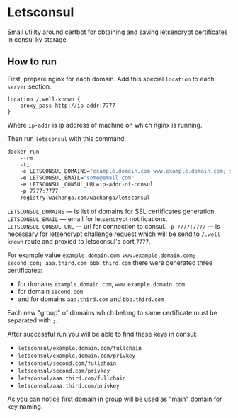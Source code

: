 # Letsconsul
Small utility around certbot for obtaining and saving letsencrypt certificates in consul kv storage.

## How to run

First, prepare nginx for each domain. Add this special `location` to each `server` section:
```
location /.well-known {
    proxy_pass http://ip-addr:7777
}
```
Where `ip-addr` is ip address of machine on which nginx is running.

Then run `letsconsul` with this command.
```bash
docker run
    --rm
    -ti
    -e LETSCONSUL_DOMAINS="example.domain.com www.example.domain.com; second.com; aaa.third.com bbb.third.com"
    -e LETSCONSUL_EMAIL="some@email.com"
    -e LETSCONSUL_CONSUL_URL=ip-addr-of-consul
    -p 7777:7777
    registry.wachanga.com/wachanga/letsconsul
```

`LETSCONSUL_DOMAINS` — is list of domains for SSL certificates generation.
`LETSCONSUL_EMAIL` — email for letsencrypt notifications.
`LETSCONSUL_CONSUL_URL` — url for connection to consul.
`-p 7777:7777` — is necessary for letsencrypt challenge request which will be send to `/.well-known` route and proxied to letsconsul's port `7777`.

For example value `example.domain.com www.example.domain.com; second.com; aaa.third.com bbb.third.com`
there were generated three certificates:
 * for domains `example.domain.com`,  `www.example.domain.com`
 * for domain `second.com`
 * and for domains `aaa.third.com` and `bbb.third.com`

Each new "group" of domains which belong to same certificate must be separated with `;`.

After successful run you will be able to find these keys in consul:
 * `letsconsul/example.domain.com/fullchain`
 * `letsconsul/example.domain.com/privkey`
 * `letsconsul/second.com/fullchain`
 * `letsconsul/second.com/privkey`
 * `letsconsul/aaa.third.com/fullchain`
 * `letsconsul/aaa.third.com/privkey`

As you can notice first domain in group will be used as "main" domain for key naming.
